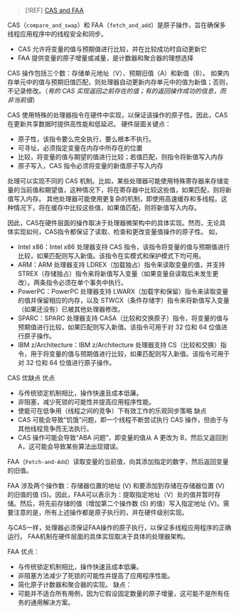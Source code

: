 >[!REF]
>[CAS and FAA](https://medium.com/@pravvich/cas-and-faa-through-the-eyes-of-a-java-developer-8a028f213624)

CAS（`compare_and_swap`）和 FAA（`fetch_and_add`）是原子操作，旨在确保多线程应用程序中的线程安全和同步。
- CAS 允许将变量的值与预期值进行比较，并在比较成功时自动更新它
- FAA 提供变量的原子增量或减量，是计数器和聚合器的理想选择

CAS 操作包括三个数：存储单元地址（V）、预期旧值（A）和新值（B）。
如果内存单元中的值与预期旧值匹配，则处理器自动更新内存单元中的值为新值；否则，不记录修改。（_有的 CAS 实现返回之前存在的值；有的返回操作成功的信息，而非当前值_）

CAS 使用特殊的处理器指令在硬件中实现，以保证该操作的原子性。因此，CAS 在更新共享数据时提供高性能和低延迟。
硬件层面关键点：
- 原子性，该指令要么完全执行，要么根本不执行。
- 可寻址，必须指定变量在内存中所存在的位置
- 比较，将变量的值与期望的值进行比较；若值匹配，则指令将新值写入内存
- 原子写入，CAS 指令必须将变量的新值原子写入内存

处理可以实现不同的 CAS 机制。比如，某些处理器可能使用特殊寄存器来存储变量的当前值和期望值，这种情况下，将在寄存器中比较这些值，如果匹配，则将新值写入内存。
其他处理器可能使用更复杂的机制，即使用高速缓存和多线程。这种情况下，将在缓存中比较这些值，如果值匹配，则将新值写入内存。

因此，CAS在硬件层面的操作取决于处理器微架构中的具体实现。然而，无论具体实现如何，CAS指令都保证了读取、检查和更改变量值操作的原子性。
如，
- Intel x86：Intel x86 处理器支持 CAS 指令，该指令将变量的值与预期值进行比较，如果匹配则写入新值。该指令在实模式和保护模式下均可用。
- ARM：ARM 处理器支持 LDREX（加载独占）指令来读取变量的值，并支持 STREX（存储独占）指令来将新值写入变量（如果变量自读取后未发生更改）。两条指令必须在单个事务中执行。
- PowerPC：PowerPC 处理器支持 LWARX（加载字和保留）指令来读取变量的值并保留相应的内存，以及 STWCX（条件存储字）指令来将新值写入变量（如果还没有）已被其他处理器修改。
- SPARC：SPARC 处理器支持 CASA（比较和交换原子）指令，将变量的值与预期值进行比较，如果匹配则写入新值。该指令可用于对 32 位和 64 位值进行原子操作。
- IBM z/Architecture：IBM z/Architecture 处理器支持 CS（比较和交换）指令，用于将变量的值与预期值进行比较，如果匹配则写入新值。该指令可用于对 32 位和 64 位值进行原子操作。

CAS 优缺点
优点
- 与传统锁定机制相比，操作快速且成本低廉。
- 非阻塞，减少死锁的可能性并提高应用程序性能。
- 使能可在低争用（线程之间的竞争）下有效工作的乐观同步策略
缺点
- CAS 可能会导致“饥饿”问题，即一个线程不断尝试执行 CAS 操作，但由于与其他线程竞争而无法执行。
- CAS 操作可能会导致“ABA 问题”，即变量的值从 A 更改为 B，然后又返回到 A，这可能会导致某些算法出现错误。

FAA（`Fetch-and-Add`）读取变量的当前值，向其添加指定的数字，然后返回变量的旧值。

FAA 涉及​​两个操作数：存储器位置的地址 (V) 和要添加到存储在存储器位置 (V) 的旧值的值 (S)。因此，FAA可以表示为：提取指定地址（V）处的值并暂时存储。然后，将先前存储的值（增加第二个操作数 (S) 的值）写入指定地址 (V)。需要注意的是，所有上述操作都是原子执行的，并在硬件级别实现。

与CAS一样，处理器必须保证FAA操作的原子执行，以保证多线程应用程序的正确运行。 FAA机制在硬件层面的具体实现取决于具体的处理器架构。

FAA 优点：
- 与传统锁定机制相比，操作快速且成本低廉。
- 非阻塞方法减少了死锁的可能性并提高了应用程序性能。
- 简化原子计数器和聚合器的实现。
缺点：
- 可能并不适合所有用例，因为它假设固定数量的原子增量，这可能不是所有任务的通用解决方案。






